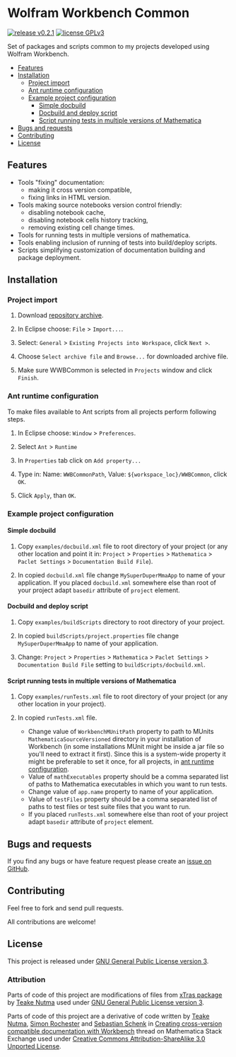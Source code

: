 # Wolfram Workbench Common
[![release v0.2.1](http://img.shields.io/badge/release-v0.2.1-orange.svg)](https://github.com/jkuczm/WWBCommon/releases/latest)
[![license GPLv3](http://jkuczm.github.io/media/images/license-GPLv3-brightgreen.svg)](https://github.com/jkuczm/WWBCommon/blob/master/LICENSE)


Set of packages and scripts common to my projects developed using Wolfram
Workbench.


* [Features](#features)
* [Installation](#installation)
    * [Project import](#project-import)
    * [Ant runtime configuration](#ant-runtime-configuration)
    * [Example project configuration](#example-project-configuration)
        * [Simple docbuild](#simple-docbuild)
        * [Docbuild and deploy script](#docbuild-and-deploy-script)
        * [Script running tests in multiple versions of Mathematica](#script-running-tests-in-multiple-versions-of-mathematica)
* [Bugs and requests](#bugs-and-requests)
* [Contributing](#contributing)
* [License](#license)



## Features

* Tools "fixing" documentation:
    * making it cross version compatible,
    * fixing links in HTML version.
* Tools making source notebooks version control friendly:
    * disabling notebook cache,
    * disabling notebook cells history tracking,
    * removing existing cell change times.
* Tools for running tests in multiple versions of mathematica.
* Tools enabling inclusion of running of tests into build/deploy scripts.
* Scripts simplifying customization of documentation building and package
  deployment.



## Installation


### Project import

1. Download
   [repository archive](https://github.com/jkuczm/WWBCommon/archive/master.zip).

2. In Eclipse choose: `File` > `Import...`.

3. Select: `General` > `Existing Projects into Workspace`, click `Next >`.

4. Choose `Select archive file` and `Browse...` for downloaded archive file.

5. Make sure WWBCommon is selected in `Projects` window and click `Finish`.


### Ant runtime configuration

To make files available to Ant scripts from all projects perform following
steps.

1. In Eclipse choose: `Window` > `Preferences`.

2. Select `Ant` > `Runtime`

3. In `Properties` tab click on `Add property...`

4. Type in:
   Name: `WWBCommonPath`,
   Value: `${workspace_loc}/WWBCommon`,
   click `OK`.

5. Click `Apply`, than `OK`.


### Example project configuration

#### Simple docbuild

1. Copy `examples/docbuild.xml` file to root directory of your project
   (or any other location and point it in:
   `Project` > `Properties` > `Mathematica` > `Paclet Settings` >
   `Documentation Build File`).

2. In copied `docbuild.xml` file change `MySuperDuperMmaApp` to name of your
   application. If you placed `docbuild.xml` somewhere else than root of your
   project adapt `basedir` attribute of `project` element.

#### Docbuild and deploy script

1. Copy `examples/buildScripts` directory to root directory of your project.

2. In copied `buildScripts/project.properties` file change `MySuperDuperMmaApp`
   to name of your application.

3. Change:
   `Project` > `Properties` > `Mathematica` > `Paclet Settings` >
   `Documentation Build File`
   setting to `buildScripts/docbuild.xml`.

#### Script running tests in multiple versions of Mathematica

1. Copy `examples/runTests.xml` file to root directory of your project
   (or any other location in your project).

2. In copied `runTests.xml` file.
     * Change value of `WorkbenchMUnitPath` property to path to MUnits
       `MathematicaSourceVersioned` directory in your installation of Workbench
       (in some installations MUnit might be inside a jar file so you'll
       need to extract it first). Since this is a system-wide property it might
       be preferable to set it once, for all projects, in
       [ant runtime configuration](#ant-runtime-configuration).
     * Value of `mathExecutables` property should be a comma separated list of
       paths to Mathematica executables in which you want to run tests.
     * Change value of `app.name` property to name of your application.
     * Value of `testFiles` property should be a comma separated list of paths
       to test files or test suite files that you want to run.
     * If you placed `runTests.xml` somewhere else than root of your project
       adapt `basedir` attribute of `project` element.


## Bugs and requests

If you find any bugs or have feature request please create an
[issue on GitHub](https://github.com/jkuczm/WWBCommon/issues).



## Contributing

Feel free to fork and send pull requests.

All contributions are welcome!



## License

This project is released under
[GNU General Public License version 3](https://github.com/jkuczm/WWBCommon/blob/master/LICENSE).


### Attribution

Parts of code of this project are modifications of files from
[xTras package](https://github.com/xAct-contrib/xTras) by
[Teake Nutma](http://www.aei.mpg.de/~nutma/) used under
[GNU General Public License version 3](https://github.com/xAct-contrib/xTras/blob/master/LICENSE).

Parts of code of this project are a derivative of code written by
[Teake Nutma](http://mathematica.stackexchange.com/users/5485),
[Simon Rochester](http://mathematica.stackexchange.com/users/8253) and
[Sebastian Schenk](http://mathematica.stackexchange.com/users/12333)
in
[Creating cross-version compatible documentation with Workbench](http://mathematica.stackexchange.com/questions/28316)
thread on Mathematica Stack Exchange used under
[Creative Commons Attribution-ShareAlike 3.0 Unported License](http://creativecommons.org/licenses/by-sa/3.0/).
